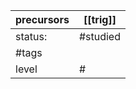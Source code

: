 | precursors | [[trig]] |
| ---------- | -------- |
| status:    | #studied |
| #tags      |          |
| level      | #        |
